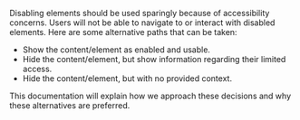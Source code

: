Disabling elements should be used sparingly because of accessibility concerns. Users will not be able to navigate to or interact with disabled elements. Here are some alternative paths that can be taken:
- Show the content/element as enabled and usable.
- Hide the content/element, but show information regarding their limited access.
- Hide the content/element, but with no provided context.

This documentation will explain how we approach these decisions and why these alternatives are preferred.